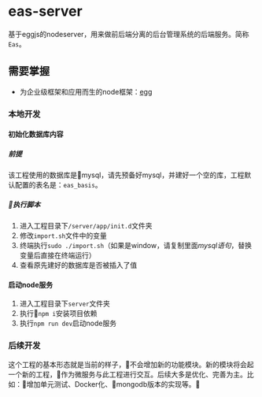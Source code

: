 # eas-server

基于eggjs的nodeserver，用来做前后端分离的后台管理系统的后端服务。简称`Eas`。

## 需要掌握

- 为企业级框架和应用而生的node框架：[egg](https://eggjs.org/)

### 本地开发

#### 初始化数据库内容
##### 前提
该工程使用的数据库是mysql，请先预备好mysql，并建好一个空的库，工程默认配置的表名是：`eas_basis`。

##### 执行脚本
1. 进入工程目录下`/server/app/init.d`文件夹
2. 修改`import.sh`文件中的变量
3. 终端执行`sudo ./import.sh`（如果是window，请复制里面*mysql语句*，替换变量后直接在终端运行）
4. 查看原先建好的数据库是否被插入了值

#### 启动node服务
1. 进入工程目录下`server`文件夹
2. 执行`npm i`安装项目依赖
3. 执行`npm run dev`启动node服务

### 后续开发
这个工程的基本形态就是当前的样子，不会增加新的功能模块。新的模块将会起一个新的工程，作为微服务与此工程进行交互。后续大多是优化、完善为主。比如：增加单元测试、Docker化、mongodb版本的实现等。
